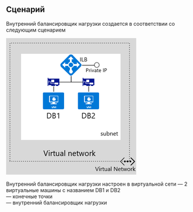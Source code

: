 ## Сценарий

Внутренний балансировщик нагрузки создается в соответствии со следующим сценарием

![ОПИСАНИЕ ОБРАЗА](./media/load-balancer-get-started-ilb-scenario-include/figure1.png)

Внутренний балансировщик нагрузки настроен в виртуальной сети — 2 виртуальные машины с названием DB1 и DB2<BR> — конечные точки <BR> — внутренний балансировщик нагрузки<BR>

<!---HONumber=AcomDC_1203_2015-->